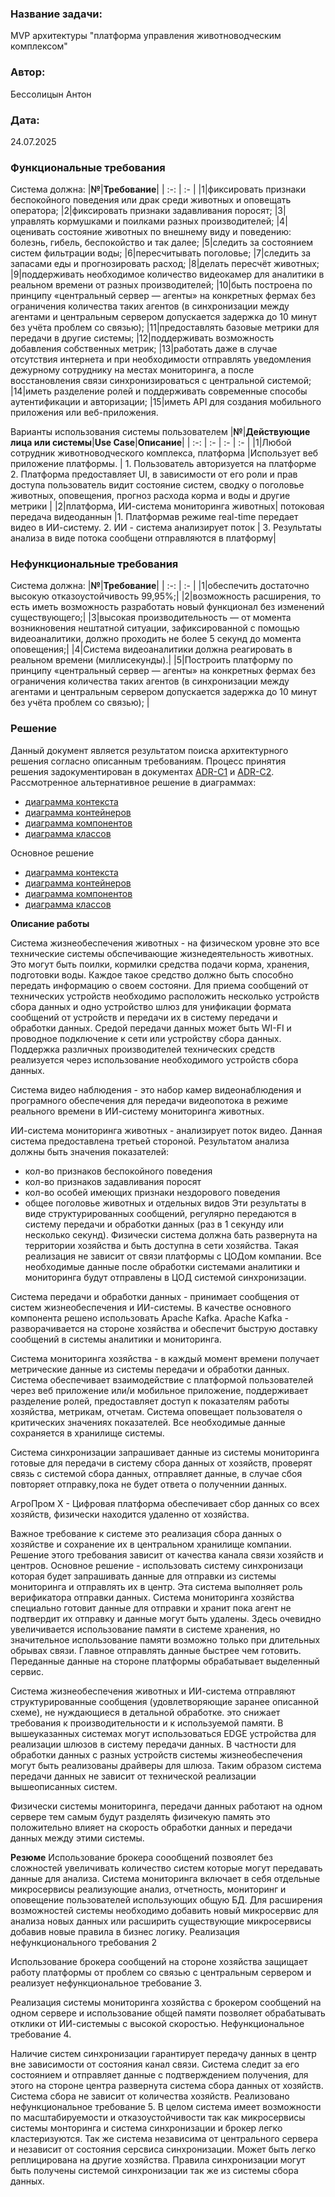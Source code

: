### <a name="_b7urdng99y53"></a>**Название задачи:** 
MVP архитектуры "платформа управления животноводческим комплексом"
### <a name="_hjk0fkfyohdk"></a>**Автор:**
Бессолицын Антон
### <a name="_uanumrh8zrui"></a>**Дата:**
24.07.2025
### <a name="_3bfxc9a45514"></a>**Функциональные требования**
Система должна:
|**№**|**Требование**|
| :-: | :- |
|1|фиксировать признаки беспокойного поведения или драк среди животных и оповещать оператора;
|2|фиксировать признаки задавливания поросят;
|3|управлять кормушками и поилками разных производителей;
|4|оценивать состояние животных по внешнему виду и поведению: болезнь, гибель, беспокойство и так далее;
|5|следить за состоянием систем фильтрации воды;
|6|пересчитывать поголовье;
|7|следить за запасами еды и прогнозировать расход;
|8|делать пересчёт животных;
|9|поддерживать необходимое количество видеокамер для аналитики в реальном времени от разных производителей;
|10|быть построена по принципу «центральный сервер — агенты» на конкретных фермах без ограничения количества таких агентов (в синхронизации между агентами и центральным сервером допускается задержка до 10 минут без учёта проблем со связью);
|11|предоставлять базовые метрики для передачи в другие системы;
|12|поддерживать возможность добавления собственных метрик;
|13|работать даже в случае отсутствия интернета и при необходимости отправлять уведомления дежурному сотруднику на местах мониторинга, а после восстановления связи синхронизироваться с центральной системой;
|14|иметь разделение ролей и поддерживать современные способы аутентификации и авторизации;
|15|иметь API для создания мобильного приложения или веб-приложения.

Варианты использования системы пользователем
|**№**|**Действующие лица или системы**|**Use Case**|**Описание**|
| :-: | :- | :- | :- |
|1|Любой сотрудник животноводческого комплекса, платформа |Использует веб приложение платформы.  | 1. Пользователь авторизуется на платформе 2. Платформа предоставляет UI, в зависимости от его роли и прав доступа пользователь видит состояние систем, сводку о поголовье животных, оповещения, прогноз расхода корма и воды и другие метрики  |
|2|платформа, ИИ-система мониторинга животных| потоковая передача видеоданнын |1. Платформав режиме real-time передает видео в ИИ-систему. 2. ИИ - система анализирует поток | 3. Результаты анализа в виде потока сообщени отправляются в платформу|

### <a name="_u8xz25hbrgql"></a>**Нефункциональные требования**
Система должна:
|**№**|**Требование**|
| :-: | :- |
|1|обеспечить достаточно высокую отказоустойчивость 99,95%;|
|2|возможность расширения, то есть иметь возможность разработать новый функционал без изменений существующего;|
|3|высокая производительность — от момента возникновения нештатной ситуации, зафиксированной с помощью видеоаналитики, должно проходить не более 5 секунд до момента оповещения;|
|4|Система видеоаналитики должна реагировать в реальном времени (миллисекунды).|
|5|Построить платформу по принципу «центральный сервер — агенты» на конкретных фермах без ограничения количества таких агентов (в синхронизации между агентами и центральным сервером допускается задержка до 10 минут без учёта проблем со связью); |
### <a name="_qmphm5d6rvi3"></a>**Решение**
Данный документ является результатом поиска архитектурного решения согласно описанным требованиям.
Процесс принятия решения задокументирован в документах [ADR-C1](../TASK1/ADR-С1.md) и [ADR-C2](../TASK2/ADR-С2.md).
Рассмотренное альтернативное решение в диаграммах:
- [диаграмма контекста](../Task1/agrotech_v2_С1.puml) 
- [диаграмма контейнеров](../Task2/agrotech_v2_С2.puml) 
- [диаграмма компонентов](../Task3/agrotech_v2_С3.puml) 
- [диаграмма классов](../Task3/agrotech_v2_С4.puml) 

Основное решение
- [диаграмма контекста](../Task1/agrotech_v1_С1.puml) 
- [диаграмма контейнеров](../Task2/agrotech_v1_С1.puml) 
- [диаграмма компонентов](../Task3/agrotech_v1_С3.puml) 
- [диаграмма классов](../Task3/agrotech_v1_С4.puml) 

**Описание работы**

Система жизнеобеспечения животных - на физическом уровне это все технические системы обспечивающие жизнедеятельность животных. Это могут быть поилки, кормилки средства подачи корма, хранения, подготовки воды. Каждое такое  средство должно быть способно передать информацию о своем состояни. Для приема сообщений от технических устройств необходимо расположить несколько устройств сбора данных и одно устройство шлюз для унификации формата сообщений от устройств и передачи их в систему передачи и обработки данных. Средой передачи данных может быть WI-FI и проводное подключение к сети или устройству сбора данных. Поддержка различных производителей технических средств реализуется через использование необходимого устройств сбора данных. 

Система видео наблюдения - это набор камер видеонаблюдения и програмного обеспечения для передачи видеопотока в режиме реального времени в ИИ-систему мониторинга животных.

ИИ-система мониторинга животных - анализирует поток видео. Данная система предоставлена третьей стороной. Результатом анализа должны быть значения показателей: 
- кол-во признаков беспокойного поведения
- кол-во признаков задавливания поросят
- кол-во особей имеющих признаки нездорового поведения
- общее поголовье животных и отдельных видов
Эти результаты в виде структурированных сообщений, регулярно передаются в систему передачи и обработки данных (раз в 1 секунду или несколько секунд).
Физически система должна бать развернута на территории хозяйства и быть доступна в сети хозяйства. Такая реализация не зависит от связи платформы с ЦОДом компании.
Все необходимые данные после обработки системами аналитики и мониторинга будут отправлены в ЦОД системой синхронизации.


Система передачи и обработки данных - принимает сообщения от систем жизнеобеспечения и ИИ-системы. В качестве основного компонента решено использовать Apache Kafka.
Apache Kafka - разворачивается на стороне хозяйства и обеспечит быструю доставку сообщений в системы аналитики и мониторинга. 

Cистема мониторинга хозяйства -  в каждый момент времени получает метрические данные из системы передачи и обработки данных. Система обеспечивает взаимодействие с платформой пользователей через веб приложение или/и мобильное приложение, поддерживает разделение ролей, предоставляет доступ к показателям работы хозяйства, метрикам, отчетам. Система оповещает пользователя о критических значениях показателей. Все необходимые данные сохраняется в хранилище системы. 

Система синхронизации запрашивает данные из системы мониторинга готовые для передачи в систему сбора данных от хозяйств, проверят связь с системой сбора данных, отправляет данные, в случае сбоя повторяет отправку,пока не будет ответа о полученнии данных. 

АгроПром Х - Цифровая платформа обеспечивает сбор данных со всех хозяйств, физически находится удаленно от хозяйства. 

Важное требование к системе это реализация сбора данных о хозяйстве и сохранение их в центральном хранилище компании. Решение этого требования зависит от качества канала связи хозяйств и центров. Основное решение - использовать систему синхронизаци которая будет запрашивать данные для отправки из системы мониторинга и отправлять их в центр. Эта система выполняет роль верификатора отправки данных. Система мониторинга хозяйства специально готовит данные для отправки и хранит пока агент не подтвердит их отправку и данные могут быть удалены. Здесь очевидно увеличивается использование памяти в системе хранения, но значительное использование памяти возможно только при длительных обрывах связи. Главное отправлять данные быстрее чем готовить. Переданные данные на стороне платформы обрабатывает выделенный сервис.

Система жизнеобеспечения животных и ИИ-система отправляют структурированные сообщения (удовлетворяющие заранее описанной схеме), не нуждающиеся в детальной обработке. это снижает требования к производительности и к используемой памяти. В вышеуказанных системах могут использоваться EDGE устройства для реализации шлюзов в систему передачи данных. В частности для обработки данных с  разных устройств системы жизнеобеспечения могут быть реализованы драйверы для шлюза. Таким образом система передачи данных не зависит от технической реализации вышеописанных систем. 

Физически системы мониторинга, передачи данных работают на одном сервере тем самым будут разделять физичекую память это положительно влияет на скорость обработки данных и передачи данных между этими системы.

**Резюме**
Использование брокера соообщений позвоялет без сложностей увеличивать количество систем которые могут передавать данные для анализа. Система мониторинга включает в себя отдельные микросервисы реализующие анализ, отчетность, мониторинг и оповещение пользователей использующих общую БД. Для расширения возможностей системы необходимо добавить новый микросервис для анализа новых данных или расширить существующие микросервисы добавив новые правила в бизнес логику. Реализация нефункционального требования 2   

Использование брокера сообщений на стороне хозяйства защищает работу платформы от проблем со связью с центральным сервером и реализует нефункциональное требование 3.

Реализация системы мониторинга хозяйства с брокером сообщений на одном сервере и использование общей памяти позволяет обрабатывать отклики от ИИ-системыы с высокой скоростью. Нефункциональное требование 4.

Наличие систем синхронизации гарантирует передачу данных в центр вне зависимости от состояния канал связи. Система следит за его состоянием и отправляет данные с подтверждением получения, для этого на стороне центра развернута система сбора данных от хозяйств. Система сбора не зависит от количества хозяйств. Реализовано нефункциональное требование 5. 
В целом система имеет возможности по масштабируемости и отказоустойчивости так как  микросервисы системы монторинга и система синхронизации и брокер легко кластеризуются. 
Так же система независима от центрального сервера и независит от состояния серсвиса синхронизации. 
Может быть легко реплицирована на другие хозяйства. Правила синхронизации могут быть получены системой синхронизации так же из системы сбора данных.







